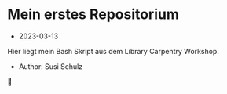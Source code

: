 # Mein erstes Repositorium

- 2023-03-13

Hier liegt mein Bash Skript aus dem Library Carpentry Workshop.

- Author: Susi Schulz

:tulip: 
